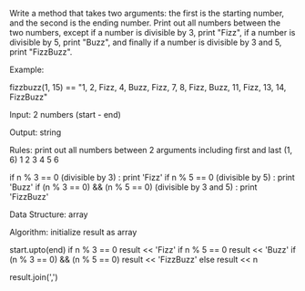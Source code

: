 Write a method that takes two arguments: the first is the starting
number, and the second is the ending number. Print out all numbers
between the two numbers, except if a number is divisible by 3, print
"Fizz", if a number is divisible by 5, print "Buzz", and finally if a
number is divisible by 3 and 5, print "FizzBuzz".

Example:

fizzbuzz(1, 15) == "1, 2, Fizz, 4, Buzz, Fizz, 7, 8, Fizz, Buzz, 11, Fizz, 13, 14, FizzBuzz"


Input: 2 numbers (start - end)

Output: string

Rules:
  print out all numbers between 2 arguments including first and last
  (1, 6) 1 2 3 4 5 6

  if n % 3 == 0 (divisible by 3) : print 'Fizz'
  if n % 5 == 0 (divisible by 5) : print 'Buzz'
  if (n % 3 == 0) && (n % 5 == 0) (divisible by 3 and 5) : print 'FizzBuzz'

Data Structure: array

Algorithm:
  initialize result as array

  start.upto(end)
    if n % 3 == 0
      result << 'Fizz'
    if n % 5 == 0
      result << 'Buzz'
    if (n % 3 == 0) && (n % 5 == 0)
      result << 'FizzBuzz'
    else
      result << n

  result.join(',')
